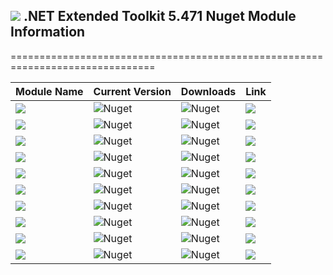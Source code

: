 ## <img src="https://github.com/Wagnerp/Krypton-NET-Version-Dashboard/blob/master/Assets/Icons/PNG/KR%2064%20%20x%2064%20Orange.png" /> .NET Extended Toolkit 5.471 Nuget Module Information

===============================================================================

| Module Name | Current Version | Downloads | Link |
|---|---|---|---|
| <img src="https://img.shields.io/badge/Module-Core-orange.svg" /> | ![Nuget](https://img.shields.io/nuget/v/KryptonExtendedToolkit5471CoreModule) | ![Nuget](https://img.shields.io/nuget/dt/KryptonExtendedToolkit5471CoreModule?color=brightgreen) |  <a href="https://www.nuget.org/packages/KryptonExtendedToolkit5471CoreModule/"><img src="https://img.shields.io/badge/Download-Link-9cf.svg" /></a> |
| <img src="https://img.shields.io/badge/Module-Colour Controls-orange.svg" /> | ![Nuget](https://img.shields.io/nuget/v/KryptonExtendedToolkit5471ExtendedColourControlsModule) | ![Nuget](https://img.shields.io/nuget/dt/KryptonExtendedToolkit5471ExtendedColourControlsModule?color=brightgreen) | <a href="https://www.nuget.org/packages/KryptonExtendedToolkit5471ExtendedColourControlsModule/"><img src="https://img.shields.io/badge/Download-Link-9cf.svg" /></a> |
| <img src="https://img.shields.io/badge/Module-Dialogs-orange.svg" /> | ![Nuget](https://img.shields.io/nuget/v/KryptonExtendedToolkit5471ExtendedDialogsModule) | ![Nuget](https://img.shields.io/nuget/dt/KryptonExtendedToolkit5471ExtendedDialogsModule?color=brightgreen) | <a href="https://www.nuget.org/packages/KryptonExtendedToolkit5471ExtendedDialogsModule/"><img src="https://img.shields.io/badge/Download-Link-9cf.svg" /></a> |
| <img src="https://img.shields.io/badge/Module-Menu & Toolbar Items-orange.svg" /> | ![Nuget](https://img.shields.io/nuget/v/KryptonExtendedToolkit5471ExtendedMenuAndToolbarItemsModule) | ![Nuget](https://img.shields.io/nuget/dt/KryptonExtendedToolkit5471ExtendedMenuAndToolbarItemsModule?color=brightgreen) |<a href="https://www.nuget.org/packages/KryptonExtendedToolkit5471ExtendedMenuAndToolbarItemsModule/"><img src="https://img.shields.io/badge/Download-Link-9cf.svg" /></a> |
| <img src="https://img.shields.io/badge/Module-Extended Standard Controls-orange" /> | ![Nuget](https://img.shields.io/nuget/v/KryptonExtendedToolkit5471ExtendedStandardControlsModule) | ![Nuget](https://img.shields.io/nuget/dt/KryptonExtendedToolkit5471ExtendedStandardControlsModule?color=brightgreen) | <a href="https://www.nuget.org/packages/KryptonExtendedToolkit5471ExtendedStandardControlsModule/"><img src="https://img.shields.io/badge/Download-Link-9cf.svg" /></a> |
| <img src="https://img.shields.io/badge/Module-Floating Menu & Toolbars-orange.svg" /> | ![Nuget](https://img.shields.io/nuget/v/KryptonExtendedToolkit5471FloatingMenuAndToolbarsModule) | ![Nuget](https://img.shields.io/nuget/dt/KryptonExtendedToolkit5471FloatingMenuAndToolbarsModule?color=brightgreen) | <a href="https://www.nuget.org/packages/KryptonExtendedToolkit5471FloatingMenuAndToolbarsModule/"><img src="https://img.shields.io/badge/Download-Link-9cf.svg" /></a> |
| <img src="https://img.shields.io/badge/Module-IO Components-orange.svg" /> | ![Nuget](https://img.shields.io/nuget/v/KryptonExtendedToolkit5471IOComponentsModule) | ![Nuget](https://img.shields.io/nuget/dt/KryptonExtendedToolkit5471IOComponentsModule?color=brightgreen) | <a href="https://www.nuget.org/packages/KryptonExtendedToolkit5471IOComponentsModule/"><img src="https://img.shields.io/badge/Download-Link-9cf.svg" /></a> |
| <img src="https://img.shields.io/badge/Module-Krypton Outlook Grid-orange.svg" /> | ![Nuget](https://img.shields.io/nuget/v/KryptonExtendedToolkit5471KryptonOutlookGridModule) | ![Nuget](https://img.shields.io/nuget/dt/KryptonExtendedToolkit5471KryptonOutlookGridModule?color=brightgreen) | <a href="https://www.nuget.org/packages/KryptonExtendedToolkit5471KryptonOutlookGridModule/"><img src="https://img.shields.io/badge/Download-Link-9cf.svg" /></a> |
| <img src="https://img.shields.io/badge/Module-Navi Suite-orange.svg" /> | ![Nuget](https://img.shields.io/nuget/v/KryptonExtendedToolkit5471NaviSuiteModule) | ![Nuget](https://img.shields.io/nuget/dt/KryptonExtendedToolkit5471NaviSuiteModule?color=brightgreen) | <a href="https://www.nuget.org/packages/KryptonExtendedToolkit5471NaviSuiteModule/"><img src="https://img.shields.io/badge/Download-Link-9cf.svg" /></a> |
| <img src="https://img.shields.io/badge/Module-Task Dialogs-orange.svg" /> | ![Nuget](https://img.shields.io/nuget/v/KryptonExtendedToolkit5471TaskDialogsModule) | ![Nuget](https://img.shields.io/nuget/dt/KryptonExtendedToolkit5471TaskDialogsModule?color=brightgreen) | <a href="https://www.nuget.org/packages/KryptonExtendedToolkit5471TaskDialogsModule/"><img src="https://img.shields.io/badge/Download-Link-9cf.svg" /></a> |